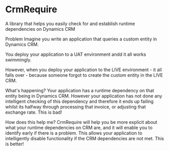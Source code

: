 CrmRequire
==========

A library that helps you easily check for and establish runtime dependencies on Dynamics CRM


Problem
Imagine you write an application that queries a custom entity in Dynamics CRM.

You deploy your application to a UAT environment andd it all works swimmingly.

However, when you deploy your application to the LIVE environment - it all falls over - because someone forgot to create the custom entity in the LIVE CRM.

What's happening?
Your application has a runtime dependency on that entity being in Dynamics CRM. However your application has not done any intelligent checking of this dependency and therefore it ends up failing whilst its halfway through processing that invoice, or adjusting that exchange rate. This is bad!

How does this help me?
CrmRequire will help you be more explicit about what your runtime dependencies on CRM are, and it will enable you to identify early if there is a problem. This allows your application to intelligently disable functionality if the CRM dependencies are not met. This is better!
